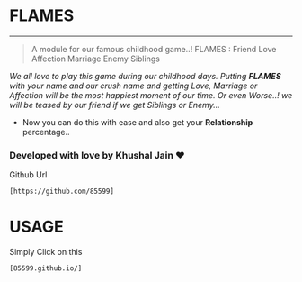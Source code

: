 # FLAMES
******


> A module for our famous childhood game..! 
> FLAMES : Friend Love Affection Marriage Enemy Siblings



 *We all love to play this game during our childhood days.
 Putting **FLAMES** with your name and our crush name and getting Love, Marriage or Affection
 will be the most happiest moment of our time.
 Or even Worse..! we will be teased by our friend if we get Siblings or Enemy...*

- Now you can do this with ease and also get your **Relationship** percentage..

### Developed with love by Khushal Jain ❤️

Github Url 
```
[https://github.com/85599]
```


USAGE
=====

Simply Click on this 
```
[85599.github.io/]
```

